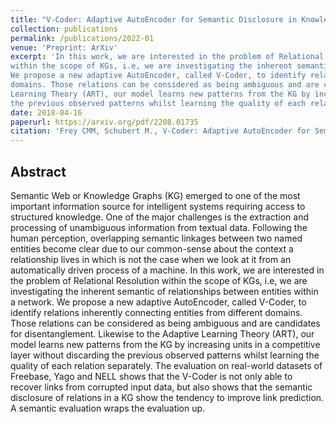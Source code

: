```yaml
---
title: "V-Coder: Adaptive AutoEncoder for Semantic Disclosure in Knowledge Graphs"
collection: publications
permalink: /publications/2022-01
venue: 'Preprint: ArXiv'
excerpt: 'In this work, we are interested in the problem of Relational Resolution 
within the scope of KGs, i.e, we are investigating the inherent semantic of relationships between entities within a network. 
We propose a new adaptive AutoEncoder, called V-Coder, to identify relations inherently connecting entities from different 
domains. Those relations can be considered as being ambiguous and are candidates for disentanglement. Likewise to the Adaptive 
Learning Theory (ART), our model learns new patterns from the KG by increasing units in a competitive layer without discarding 
the previous observed patterns whilst learning the quality of each relation separately.'
date: 2018-04-16
paperurl: https://arxiv.org/pdf/2208.01735
citation: 'Frey CMM, Schubert M., V-Coder: Adaptive AutoEncoder for Semantic Disclosure in Knowledge Graphs. Published online 2022. doi:10.48550/ARXIV.2208.01735<br/>'
---
```


## Abstract
Semantic Web or Knowledge Graphs (KG) emerged to one of the most important information source for intelligent systems 
requiring access to structured knowledge. One of the major challenges is the extraction and processing of unambiguous 
information from textual data. Following the human perception, overlapping semantic linkages between two named entities 
become clear due to our common-sense about the context a relationship lives in which is not the case when we look at it 
from an automatically driven process of a machine. In this work, we are interested in the problem of Relational Resolution 
within the scope of KGs, i.e, we are investigating the inherent semantic of relationships between entities within a network. 
We propose a new adaptive AutoEncoder, called V-Coder, to identify relations inherently connecting entities from different 
domains. Those relations can be considered as being ambiguous and are candidates for disentanglement. Likewise to the Adaptive 
Learning Theory (ART), our model learns new patterns from the KG by increasing units in a competitive layer without discarding 
the previous observed patterns whilst learning the quality of each relation separately. The evaluation on real-world datasets 
of Freebase, Yago and NELL shows that the V-Coder is not only able to recover links from corrupted input data, but also shows 
that the semantic disclosure of relations in a KG show the tendency to improve link prediction. A semantic evaluation wraps 
the evaluation up.
